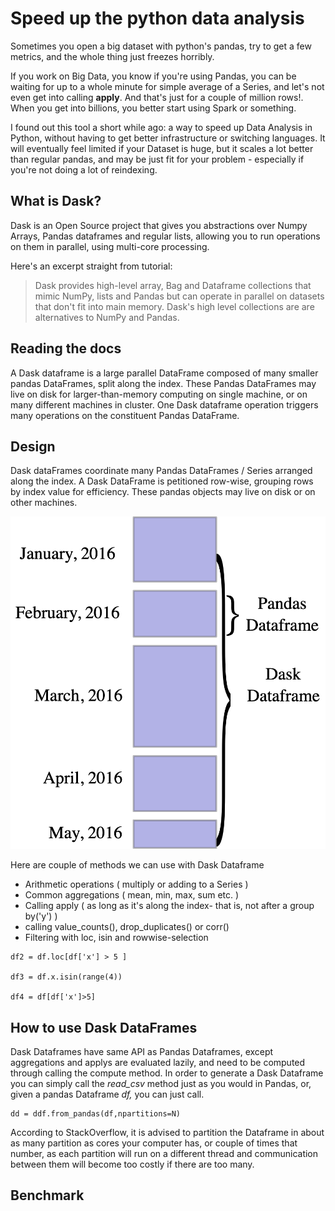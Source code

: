 # Speed up the python data analysis

Sometimes you open a big dataset with python's pandas, try to get a few metrics, and the whole thing just freezes horribly.

If you work on Big Data, you know if you're using Pandas, you can be waiting for up to a whole minute for simple average of a Series, and let's not even get into calling **apply**. And that's just for a couple of million rows!. When you get into billions, you better start using Spark or something.

I found out this tool a short while ago: a way to speed up Data Analysis in Python, without having to get better infrastructure or switching languages. It will eventually feel limited if your Dataset is huge, but it scales a lot better than regular pandas, and may be just fit for your problem - especially if you're not doing a lot of reindexing.

## What is Dask?

Dask is an Open Source project that gives you abstractions over Numpy Arrays, Pandas dataframes and regular lists, allowing you to run operations on them in parallel, using multi-core processing.

Here's an excerpt straight from tutorial:

> Dask provides high-level array, Bag and Dataframe collections that mimic NumPy, lists and Pandas but can operate in parallel on datasets that don't fit into main memory. Dask's high level collections are are alternatives to NumPy and Pandas.

## Reading the docs

A Dask dataframe is a large parallel DataFrame composed of many smaller pandas DataFrames, split along the index. These Pandas DataFrames may live on disk for larger-than-memory computing on single machine, or on many different machines in cluster. One Dask dataframe operation triggers many operations on the constituent Pandas DataFrame.

## Design

Dask dataFrames coordinate many Pandas DataFrames / Series arranged along the index. A Dask DataFrame is petitioned row-wise, grouping rows by index value for efficiency. These pandas objects may live on disk or on other machines.



![](.gitbook/assets/image.png)

Here are couple of methods we can use with Dask Dataframe

* Arithmetic operations \( multiply or adding to a Series \)
* Common aggregations \( mean, min, max, sum etc. \)
* Calling apply \( as long as it's along the index- that is, not after a group by\('y'\) \) 
* calling value\_counts\(\), drop\_duplicates\(\) or corr\(\)
* Filtering with loc, isin and rowwise-selection

```text
df2 = df.loc[df['x'] > 5 ]

df3 = df.x.isin(range(4))

df4 = df[df['x']>5]
```

## How to use Dask DataFrames

Dask Dataframes have same API as Pandas Dataframes, except aggregations and applys are evaluated lazily, and need to be computed through calling the compute method. In order to generate a Dask Dataframe you can simply call the _read\_csv_ method just as you would in Pandas, or, given a pandas Dataframe _df,_ you can just call.

```text
dd = ddf.from_pandas(df,npartitions=N)
```

According to StackOverflow, it is advised to partition the Dataframe in about as many partition as cores your computer has, or couple of times that number, as each partition will run on a different thread and communication between them will become too costly if there are too many.

## Benchmark









